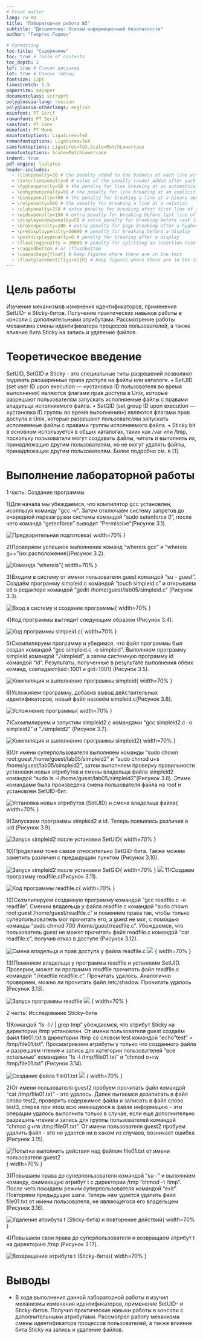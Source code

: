 ```yaml
---
# Front matter
lang: ru-RU
title: "Лабораторная работа №5"
subtitle: "Дисциплина: Основы информационной безопасности"
author: "Георгес Гедеон"

# Formatting
toc-title: "Содержание"
toc: true # Table of contents
toc_depth: 2
lof: true # Список рисунков
lot: true # Список таблиц
fontsize: 12pt
linestretch: 1.5
papersize: a4paper
documentclass: scrreprt
polyglossia-lang: russian
polyglossia-otherlangs: english
mainfont: PT Serif
romanfont: PT Serif
sansfont: PT Sans
monofont: PT Mono
mainfontoptions: Ligatures=TeX
romanfontoptions: Ligatures=TeX
sansfontoptions: Ligatures=TeX,Scale=MatchLowercase
monofontoptions: Scale=MatchLowercase
indent: true
pdf-engine: lualatex
header-includes:
  - \linepenalty=10 # the penalty added to the badness of each line within a paragraph (no associated penalty node) Increasing the value makes tex try to have fewer lines in the paragraph.
  - \interlinepenalty=0 # value of the penalty (node) added after each line of a paragraph.
  - \hyphenpenalty=50 # the penalty for line breaking at an automatically inserted hyphen
  - \exhyphenpenalty=50 # the penalty for line breaking at an explicit hyphen
  - \binoppenalty=700 # the penalty for breaking a line at a binary operator
  - \relpenalty=500 # the penalty for breaking a line at a relation
  - \clubpenalty=150 # extra penalty for breaking after first line of a paragraph
  - \widowpenalty=150 # extra penalty for breaking before last line of a paragraph
  - \displaywidowpenalty=50 # extra penalty for breaking before last line before a display math
  - \brokenpenalty=100 # extra penalty for page breaking after a hyphenated line
  - \predisplaypenalty=10000 # penalty for breaking before a display
  - \postdisplaypenalty=0 # penalty for breaking after a display
  - \floatingpenalty = 20000 # penalty for splitting an insertion (can only be split footnote in standard LaTeX)
  - \raggedbottom # or \flushbottom
  - \usepackage{float} # keep figures where there are in the text
  - \floatplacement{figure}{H} # keep figures where there are in the text
---
```


# Цель работы

Изучение механизмов изменения идентификаторов, применения SetUID- и Sticky-битов. Получение практических навыков работы в консоли с дополнительными атрибутами. Рассмотрение работы механизма смены идентификатора процессов пользователей, а также влияние бита Sticky на запись и удаление файлов.

# Теоретическое введение

SetUID, SetGID и Sticky - это специальные типы разрешений позволяют задавать расширенные права доступа на файлы или каталоги. 
• SetUID (set user ID upon execution — «установка ID пользователя во время выполнения) являются флагами прав доступа в Unix, которые разрешают пользователям запускать исполняемые файлы с правами владельца исполняемого файла.
• SetGID (set group ID upon execution — «установка ID группы во время выполнения») являются флагами прав доступа в Unix, которые разрешают пользователям запускать исполняемые файлы с правами группы исполняемого файла.
• Sticky bit в основном используется в общих каталогах, таких как /var или /tmp, поскольку пользователи могут создавать файлы, читать и выполнять их, принадлежащие другим пользователям, но не могут удалять файлы, принадлежащие другим пользователям.
Более подробно см. в [1].

# Выполнение лабораторной работы

1 часть: Создание программы

1)Для начала мы убеждаемся, что компилятор gcc установлен, исолпьзуя команду “gcc -v”. 
Затем отключаем систему запретов до очередной перезагрузки системы командой “sudo setenforce 0”, после чего команда “getenforce” выводит “Permissive”(Рисунок 3.1).

![Предварительная подготовка](image/1.png){ width=70% }

2)Проверяем успешное выполнение команд “whereis gcc” и “whereis g++”(их расположение)(Рисунок 3.2).

![Команда “whereis”](image/2.png){ width=70% }

3)Входим в систему от имени пользователя guest командой “su - guest”. Создаём программу simpleid.c командой “touch simpleid.c” и открываем её в редакторе командой “gedit /home/guest/lab05/simpleid.c” (Рисунок 3.3).

![Вход в систему и создание программы](image/3.png){ width=70% }

4)Код программы выглядит следующим образом (Рисунок 3.4).

![Код программы simpleid.c](image/4.png){ width=70% }

5)Скомпилируем программу и убедимся, что файл программы был создан командой “gcc simpleid.c -o simpleid”.
Выполняем программу simpleid командой “./simpleid”, а затем системную программу id командой “id”.
Результаты, полученные в результате выполнения обеих команд, совпадают(uid=1001 и gid=1001) (Рисунок 3.5).

![Компиляция и выполнение программы simpleid](image/5.png){ width=70% }

6)Усложняем программу, добавив вывод действительных идентификаторов, новый файл назовём simpleid.c(Рисунок 3.6).

![Усложнение программы](image/6.png){ width=70% }

7)Скомпилируем и запустим simpleid2.c командами “gcc simpleid2.c -o simpleid2” и “./simpleid2” (Рисунок 3.7).

![Компиляция и выполнение программы simpleid2](image/7.png){ width=70% }

8)От имени суперпользователя выполняем команды “sudo chown root:guest /home/guest/lab05/simpleid2” и “sudo chmod u+s /home/guest/lab05/simpleid2”, затем выполняем проверку правильности установки новых атрибутов и смены владельца файла simpleid2 командой “sudo ls -l /home/guest/lab05/simpleid2”(Рисунок 3.8). 
Этими командами была произведена смена пользователя файла на root и установлен SetUID-бит.

![Установка новых атрибутов (SetUID) и смена владельца файла](image/8.png){ width=70% }

9)Запускаем программы simpleid2 и id. Теперь появились различия в uid (Рисунок 3.9).

![Запуск simpleid2 после установки SetUID](image/9.png){ width=70% }

10)Проделаем тоже самое относительно SetGID-бита. Также можем заметить различия с предыдущим пунктом (Рисунок 3.10).

![Запуск simpleid2 после установки SetGID](image/10.png){ width=70% }
![](image/9.png)
11)Создаем программу readfile.c(Рисунок 3.11).

![Код программы readfile.c](image/11.png){ width=70% }

12)Скомпилируем созданную программу командой “gcc readfile.c -o readfile”.
Сменим владельца у файла readfile.c командой “sudo chown root:guest /home/guest/readfile.c” и поменяем права так, чтобы только суперпользователь мог прочитать его, а guest не мог, с помощью команды “sudo chmod 700 /home/guest/readfile.c”. 
Убеждаемся, что пользователь guest не может прочитать файл readfile.c командой “cat readfile.c”, получив отказ в доступе (Рисунок 3.12).

![Смена владельца и прав доступа у файла readfile.c](image/12.png)
![](image/13.png)
{ width=70% }

13)Поменяем владельца у программы readfile и установим SetUID. Проверим, может ли программа readfile прочитать файл readfile.c командой “./readfile readfile.c”.
Прочитать удалось.
Аналогично проверяем, можно ли прочитать файл /etc/shadow.
Прочитать удалось (Рисунок 3.13).

![Запуск программы readfile](image/14.png)
![](image/15.png)
{ width=70% }

2 часть: Исследование Sticky-бита

1)Командой “ls -l / | grep tmp” убеждаемся, что атрибут Sticky на директории /tmp установлен. 
От имени пользователя guest создаём файл file01.txt в директории /tmp со словом test командой “echo”test” > /tmp/file01.txt”. 
Просматриваем атрибуты у только что созданного файла и разрешаем чтение и запись для категории пользователей “все остальные” командами “ls -l /tmp/file01.txt” и “chmod o+rw /tmp/file01.txt” (Рисунок 3.14).

![Создание файла file01.txt](image/16.png)
![](image/17.png)
{ width=70% }

2)От имени пользователя guest2 пробуем прочитать файл командой “cat /tmp/file01.txt” - это удалось. 
Далее пытаемся дозаписать в файл слово test2, проверить содержимое файла и записать в файл слово test3, стерев при этом всю имеющуюся в файле информацию - эти операции удалось выполнить только в случае, если еще дополнительно разрешить чтение и запись для группы пользователей командой “chmod g+rw /tmp/file01.txt”. 
От имени пользователя guest2 пробуем удалить файл - это не удается ни в каком из случаев, возникает ошибка (Рисунок 3.15).

![Попытка выполнить действия над файлом file01.txt от имени пользователя guest2](image/18.png){ width=70% }

3)Повышаем права до суперпользователя командой “su -” и выполняем команду, снимающую атрибут t с директории /tmp “chmod -t /tmp”. 
После чего покидаем режим суперпользователя командой “exit”. 
Повторяем предыдущие шаги. 
Теперь нам удаётся удалить файл file01.txt от имени пользователя, не являющегося его владельцем (Рисунок 3.16).

![Удаление атрибута t (Sticky-бита) и повторение действий](image/19.png){ width=70% }

4)Повышаем свои права до суперпользователя и возвращаем атрибут t на директорию /tmp (Рисунок 3.17).

![Возвращение атрибута t (Sticky-бита)](image/20.png){ width=70% }

# Выводы

- В ходе выполнения данной лабораторной работы я изучил механизмы изменения идентификаторов, применение SetUID- и Sticky-битов. Получил практические навыки работы в консоли с дополнительными атрибутами. Рассмотрел работу механизма смены идентификатора процессов пользователей, а также влияние бита Sticky на запись и удаление файлов.
